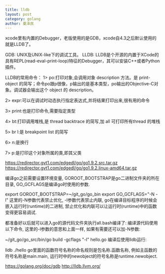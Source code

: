 ```yaml
---
title: lldb
layout: post
category: golang
author: 夏泽民
---
```

xcode里有内置的Debugger，老版使用的是GDB，xcode自4.3之后默认使用的就是LLDB了。

GDB:
UNIX及UNIX-like下的调试工具。
LLDB:
LLDB是个开源的内置于XCode的具有REPL(read-eval-print-loop)特征的Debugger，其可以安装C++或者Python插件。
<!-- more -->
LLDB的常用命令：
1> po:打印对象,会调用对象 description 方法。是 print-object 的简写；命令po跟p很像，p输出的是基本类型，po输出的Objective-C对象。调试器会输出这个 object 的 description。

2> expr:可以在调试时动态执行指定表达式,并将结果打印出来,很有用的命令

3> print:也是打印命令,需要指定类型

4> bt:打印调用堆栈,是 thread backtrace 的简写,加 all 可打印所有thread 的堆栈

5> br l:是 breakpoint list 的简写

6> n:是换行

7> p:是打印这个对象所属的类,即其父类

https://redirector.gvt1.com/edgedl/go/go1.9.2.src.tar.gz
https://redirector.gvt1.com/edgedl/go/go1.9.2.linux-amd64.tar.gz

编译go之前需要设置环境变量,
GOROOT_BOOTSTRAP是go二进制文件夹的所在目录,
GO_GCFLAGS是编译go时使用的参数.

export GOROOT_BOOTSTRAP=~/git_go/go_bin
export GO_GCFLAGS="-N -l"
这里的-N参数代表禁止优化, -l参数代表禁止内联, go在编译目标程序的时候会嵌入运行时(runtime)的二进制,
禁止优化和内联可以让运行时(runtime)中的函数变得更容易调试.

都准备好以后就可以进入go的源代码文件夹执行all.bash编译了:
编译源代码使用以下命令, 这里的-l参数的意思和上面一样, 如果有需要还可以加-N参数:

~/git_go/go_src/bin/go build -gcflags "-l" hello.go
编译后使用lldb运行:

lldb ./hello
go里面的函数符号名称的命名规则是包名称.函数名称, 例如主函数的符号名称是main.main, 运行时中的newobject的符号名称是runtime.newobject.

https://golang.org/doc/gdb
http://lldb.llvm.org/
